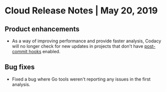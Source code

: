 # Cloud Release Notes | May 20, 2019

## Product enhancements

-   As a way of improving performance and provide faster analysis, Codacy will no longer check for new updates in projects that don't have [post-commit hooks](../../repositories/post-commit-hooks.md) enabled.

## Bug fixes

-   Fixed a bug where Go tools weren't reporting any issues in the first analysis.
